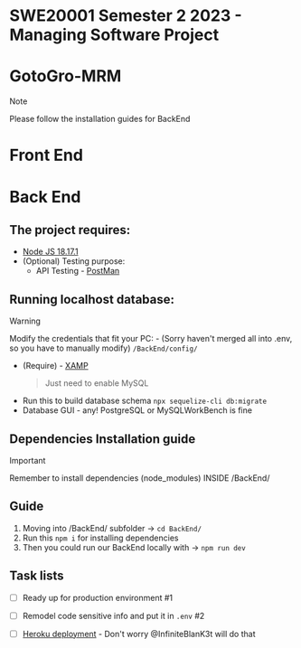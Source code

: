 # SWE20001 Semester 2 2023 - Managing Software Project
# GotoGro-MRM

> [!NOTE]
> Please follow the installation guides for BackEnd



# Front End

# Back End


## The project requires:
- [Node JS 18.17.1](https://nodejs.org/en)
- (Optional) Testing purpose:
  - API Testing - [PostMan](https://www.postman.com/)
## Running localhost database:
> [!Warning]
 > Modify the credentials that fit your PC: - (Sorry haven't merged all into .env, so you have to manually modify)
  ``` /BackEnd/config/ ```
- (Require) - [XAMP](https://www.apachefriends.org/download.html)
  > Just need to enable MySQL
- Run this to build database schema ```npx sequelize-cli db:migrate```
- Database GUI - any! PostgreSQL or MySQLWorkBench is fine

## Dependencies Installation guide

> [!Important]
 > Remember to install dependencies (node_modules) INSIDE /BackEnd/
## Guide
1. Moving into /BackEnd/ subfolder -> ```cd BackEnd/```
2. Run this ```npm i``` for installing dependencies
3. Then you could run our BackEnd locally with -> ```npm run dev```

## Task lists
- [ ] Ready up for production environment #1
- [ ] Remodel code sensitive info and put it in `.env` #2
- [ ] [Heroku deployment](https://dashboard.heroku.com/login) - Don't worry @InfiniteBlanK3t will do that


